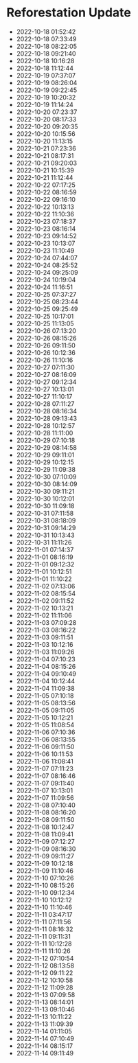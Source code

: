 # Reforestation Update

- 2022-10-18 01:52:42
- 2022-10-18 07:33:49
- 2022-10-18 08:22:05
- 2022-10-18 09:21:40
- 2022-10-18 10:16:28
- 2022-10-18 11:12:44
- 2022-10-19 07:37:07
- 2022-10-19 08:26:04
- 2022-10-19 09:22:45
- 2022-10-19 10:20:32
- 2022-10-19 11:14:24
- 2022-10-20 07:23:37
- 2022-10-20 08:17:33
- 2022-10-20 09:20:35
- 2022-10-20 10:15:56
- 2022-10-20 11:13:15
- 2022-10-21 07:23:36
- 2022-10-21 08:17:31
- 2022-10-21 09:20:03
- 2022-10-21 10:15:39
- 2022-10-21 11:12:44
- 2022-10-22 07:17:25
- 2022-10-22 08:16:59
- 2022-10-22 09:16:10
- 2022-10-22 10:13:13
- 2022-10-22 11:10:36
- 2022-10-23 07:18:37
- 2022-10-23 08:16:14
- 2022-10-23 09:14:52
- 2022-10-23 10:13:07
- 2022-10-23 11:10:49
- 2022-10-24 07:44:07
- 2022-10-24 08:25:52
- 2022-10-24 09:25:09
- 2022-10-24 10:19:04
- 2022-10-24 11:16:51
- 2022-10-25 07:37:27
- 2022-10-25 08:23:44
- 2022-10-25 09:25:49
- 2022-10-25 10:17:01
- 2022-10-25 11:13:05
- 2022-10-26 07:13:20
- 2022-10-26 08:15:26
- 2022-10-26 09:11:50
- 2022-10-26 10:12:36
- 2022-10-26 11:10:16
- 2022-10-27 07:11:30
- 2022-10-27 08:16:09
- 2022-10-27 09:12:34
- 2022-10-27 10:13:01
- 2022-10-27 11:10:17
- 2022-10-28 07:11:27
- 2022-10-28 08:16:34
- 2022-10-28 09:13:43
- 2022-10-28 10:12:57
- 2022-10-28 11:11:00
- 2022-10-29 07:10:18
- 2022-10-29 08:14:58
- 2022-10-29 09:11:01
- 2022-10-29 10:12:15
- 2022-10-29 11:09:38
- 2022-10-30 07:10:09
- 2022-10-30 08:14:09
- 2022-10-30 09:11:21
- 2022-10-30 10:12:01
- 2022-10-30 11:09:18
- 2022-10-31 07:11:58
- 2022-10-31 08:18:09
- 2022-10-31 09:14:29
- 2022-10-31 10:13:43
- 2022-10-31 11:11:26
- 2022-11-01 07:14:37
- 2022-11-01 08:16:19
- 2022-11-01 09:12:32
- 2022-11-01 10:12:51
- 2022-11-01 11:10:22
- 2022-11-02 07:13:06
- 2022-11-02 08:15:54
- 2022-11-02 09:11:52
- 2022-11-02 10:13:21
- 2022-11-02 11:11:06
- 2022-11-03 07:09:28
- 2022-11-03 08:16:22
- 2022-11-03 09:11:51
- 2022-11-03 10:12:16
- 2022-11-03 11:09:26
- 2022-11-04 07:10:23
- 2022-11-04 08:15:26
- 2022-11-04 09:10:49
- 2022-11-04 10:12:44
- 2022-11-04 11:09:38
- 2022-11-05 07:10:18
- 2022-11-05 08:13:56
- 2022-11-05 09:11:05
- 2022-11-05 10:12:21
- 2022-11-05 11:08:54
- 2022-11-06 07:10:36
- 2022-11-06 08:13:55
- 2022-11-06 09:11:50
- 2022-11-06 10:11:53
- 2022-11-06 11:08:41
- 2022-11-07 07:11:23
- 2022-11-07 08:16:46
- 2022-11-07 09:11:40
- 2022-11-07 10:13:01
- 2022-11-07 11:09:56
- 2022-11-08 07:10:40
- 2022-11-08 08:16:20
- 2022-11-08 09:11:50
- 2022-11-08 10:12:47
- 2022-11-08 11:09:41
- 2022-11-09 07:12:27
- 2022-11-09 08:16:30
- 2022-11-09 09:11:27
- 2022-11-09 10:12:18
- 2022-11-09 11:10:46
- 2022-11-10 07:10:26
- 2022-11-10 08:15:26
- 2022-11-10 09:12:34
- 2022-11-10 10:12:12
- 2022-11-10 11:10:46
- 2022-11-11 03:47:17
- 2022-11-11 07:11:56
- 2022-11-11 08:16:32
- 2022-11-11 09:11:31
- 2022-11-11 10:12:28
- 2022-11-11 11:10:26
- 2022-11-12 07:10:54
- 2022-11-12 08:13:58
- 2022-11-12 09:11:22
- 2022-11-12 10:10:58
- 2022-11-12 11:09:28
- 2022-11-13 07:09:58
- 2022-11-13 08:14:01
- 2022-11-13 09:10:46
- 2022-11-13 10:11:22
- 2022-11-13 11:09:39
- 2022-11-14 01:11:05
- 2022-11-14 07:10:49
- 2022-11-14 08:15:17
- 2022-11-14 09:11:49
